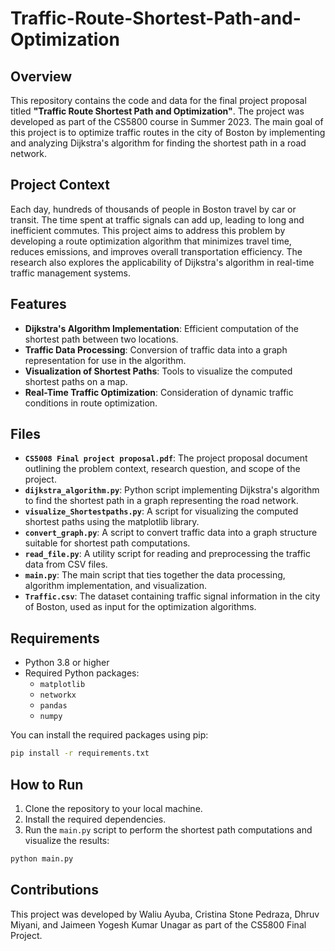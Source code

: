 # Traffic-Route-Shortest-Path-and-Optimization

## Overview

This repository contains the code and data for the final project proposal titled **"Traffic Route Shortest Path and Optimization"**. The project was developed as part of the CS5800 course in Summer 2023. The main goal of this project is to optimize traffic routes in the city of Boston by implementing and analyzing Dijkstra's algorithm for finding the shortest path in a road network.

## Project Context

Each day, hundreds of thousands of people in Boston travel by car or transit. The time spent at traffic signals can add up, leading to long and inefficient commutes. This project aims to address this problem by developing a route optimization algorithm that minimizes travel time, reduces emissions, and improves overall transportation efficiency. The research also explores the applicability of Dijkstra's algorithm in real-time traffic management systems.

## Features

- **Dijkstra's Algorithm Implementation**: Efficient computation of the shortest path between two locations.
- **Traffic Data Processing**: Conversion of traffic data into a graph representation for use in the algorithm.
- **Visualization of Shortest Paths**: Tools to visualize the computed shortest paths on a map.
- **Real-Time Traffic Optimization**: Consideration of dynamic traffic conditions in route optimization.

## Files

- **`CS5008 Final project proposal.pdf`**: The project proposal document outlining the problem context, research question, and scope of the project.
- **`dijkstra_algorithm.py`**: Python script implementing Dijkstra's algorithm to find the shortest path in a graph representing the road network.
- **`visualize_Shortestpaths.py`**: A script for visualizing the computed shortest paths using the matplotlib library.
- **`convert_graph.py`**: A script to convert traffic data into a graph structure suitable for shortest path computations.
- **`read_file.py`**: A utility script for reading and preprocessing the traffic data from CSV files.
- **`main.py`**: The main script that ties together the data processing, algorithm implementation, and visualization.
- **`Traffic.csv`**: The dataset containing traffic signal information in the city of Boston, used as input for the optimization algorithms.

## Requirements

- Python 3.8 or higher
- Required Python packages:
  - `matplotlib`
  - `networkx`
  - `pandas`
  - `numpy`

You can install the required packages using pip:

```bash
pip install -r requirements.txt
```

## How to Run

1. Clone the repository to your local machine.
2. Install the required dependencies.
3. Run the `main.py` script to perform the shortest path computations and visualize the results:

```bash
python main.py
```

## Contributions

This project was developed by Waliu Ayuba, Cristina Stone Pedraza, Dhruv Miyani, and Jaimeen Yogesh Kumar Unagar as part of the CS5800 Final Project.

